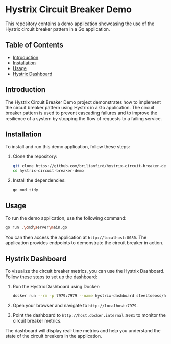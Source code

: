 # Hystrix Circuit Breaker Demo

This repository contains a demo application showcasing the use of the Hystrix circuit breaker pattern in a Go application.

## Table of Contents

- [Introduction](#introduction)
- [Installation](#installation)
- [Usage](#usage)
- [Hystrix Dashboard](#hystrix-dashboard)


## Introduction

The Hystrix Circuit Breaker Demo project demonstrates how to implement the circuit breaker pattern using Hystrix in a Go application. The circuit breaker pattern is used to prevent cascading failures and to improve the resilience of a system by stopping the flow of requests to a failing service.

## Installation

To install and run this demo application, follow these steps:

1. Clone the repository:
   ```sh
   git clone https://github.com/brilianfird/hystrix-circuit-breaker-demo.git
   cd hystrix-circuit-breaker-demo
   ```

2. Install the dependencies:
   ```sh
   go mod tidy
   ```

## Usage

To run the demo application, use the following command:
```sh
go run .\cmd\server\main.go
```

You can then access the application at `http://localhost:8080`. The application provides endpoints to demonstrate the circuit breaker in action.

## Hystrix Dashboard

To visualize the circuit breaker metrics, you can use the Hystrix Dashboard. Follow these steps to set up the dashboard:

1. Run the Hystrix Dashboard using Docker:
   ```sh
   docker run --rm -p 7979:7979 --name hystrix-dashboard steeltoeoss/hystrix-dashboard
   ```

2. Open your browser and navigate to `http://localhost:7979`.

3. Point the dashboard to `http://host.docker.internal:8081` to monitor the circuit breaker metrics.

The dashboard will display real-time metrics and help you understand the state of the circuit breakers in the application.
